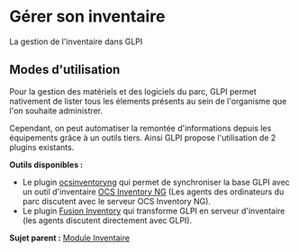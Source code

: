 Gérer son inventaire
====================

La gestion de l'inventaire dans GLPI

Modes d'utilisation
-------------------

Pour la gestion des matériels et des logiciels du parc, GLPI permet
nativement de lister tous les élements présents au sein de l'organisme
que l'on souhaite administrer.

Cependant, on peut automatiser la remontée d'informations depuis les
équipements grâce à un outils tiers. Ainsi GLPI propose l'utilisation de
2 plugins existants.

**Outils disponibles :**

-   Le plugin
    [ocsinventoryng](https://forge.indepnet.net/projects/ocsinventoryng)
    qui permet de synchroniser la base GLPI avec un outil d'inventaire
    [OCS Inventory NG](http://www.ocsinventory-ng.org) (Les agents des
    ordinateurs du parc discutent avec le serveur OCS Inventory NG).
-   Le plugin [Fusion Inventory](http://www.fusioninventory.org) qui
    transforme GLPI en serveur d'inventaire (les agents discutent
    directement avec GLPI).

**Sujet parent :** [Module
Inventaire](../glpi/inventory.html "Module Inventaire de GLPI")
